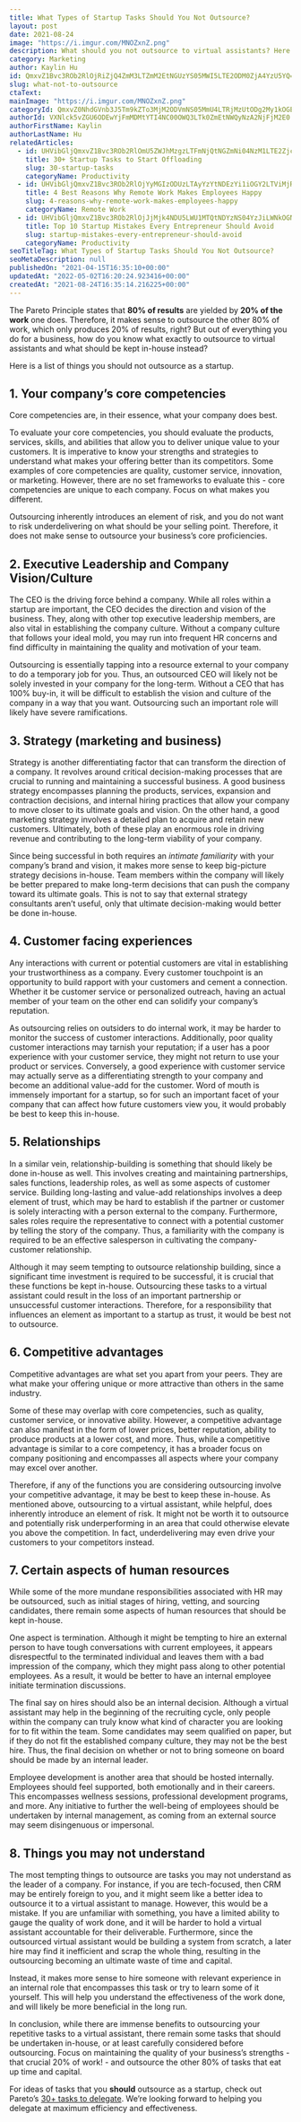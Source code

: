 ```yaml
---
title: What Types of Startup Tasks Should You Not Outsource?
layout: post
date: 2021-08-24
image: "https://i.imgur.com/MNOZxnZ.png"
description: What should you not outsource to virtual assistants? Here are 8 task categories that startup founders and entrepreneurs should keep in-house.
category: Marketing
author: Kaylin Hu
id: QmxvZ1Bvc3ROb2RlOjRiZjQ4ZmM3LTZmM2EtNGUzYS05MWI5LTE2ODM0ZjA4YzU5YQ==
slug: what-not-to-outsource
ctaText: 
mainImage: "https://i.imgur.com/MNOZxnZ.png"
categoryId: QmxvZ0NhdGVnb3J5Tm9kZTo3MjM2ODVmNS05MmU4LTRjMzUtODg2My1kOGEzNzg2MDA1NGU=
authorId: VXNlck5vZGU6ODEwYjFmMDMtYTI4NC00OWQ3LTk0ZmEtNWQyNzA2NjFjM2E0
authorFirstName: Kaylin
authorLastName: Hu
relatedArticles:
  - id: UHVibGljQmxvZ1Bvc3ROb2RlOmU5ZWJhMzgzLTFmNjQtNGZmNi04NzM1LTE2Zjc5ZDg0ZWI3ZQ==
    title: 30+ Startup Tasks to Start Offloading
    slug: 30-startup-tasks
    categoryName: Productivity
  - id: UHVibGljQmxvZ1Bvc3ROb2RlOjYyMGIzODUzLTAyYzYtNDEzYi1iOGY2LTViMjRmZjE5ZThmMQ==
    title: 4 Best Reasons Why Remote Work Makes Employees Happy
    slug: 4-reasons-why-remote-work-makes-employees-happy
    categoryName: Remote Work
  - id: UHVibGljQmxvZ1Bvc3ROb2RlOjJjMjk4NDU5LWU1MTQtNDYzNS04YzJiLWNkOGNmYjBmY2FiNQ==
    title: Top 10 Startup Mistakes Every Entrepreneur Should Avoid
    slug: startup-mistakes-every-entrepreneur-should-avoid
    categoryName: Productivity
seoTitleTag: What Types of Startup Tasks Should You Not Outsource?
seoMetaDescription: null
publishedOn: "2021-04-15T16:35:10+00:00"
updatedAt: "2022-05-02T16:20:24.923416+00:00"
createdAt: "2021-08-24T16:35:14.216225+00:00"
---
```

The Pareto Principle states that **80% of results** are yielded by **20% of the work** one does. Therefore, it makes sense to outsource the other 80% of work, which only produces 20% of results, right? But out of everything you do for a business, how do you know what exactly to outsource to virtual assistants and what should be kept in-house instead?

Here is a list of things you should not outsource as a startup. 

## 1. Your company’s core competencies

Core competencies are, in their essence, what your company does best. 

To evaluate your core competencies, you should evaluate the products, services, skills, and abilities that allow you to deliver unique value to your customers. It is imperative to know your strengths and strategies to understand what makes your offering better than its competitors. Some examples of core competencies are quality, customer service, innovation, or marketing. However, there are no set frameworks to evaluate this - core competencies are unique to each company. Focus on what makes you different. 

Outsourcing inherently introduces an element of risk, and you do not want to risk underdelivering on what should be your selling point. Therefore, it does not make sense to outsource your business’s core proficiencies.

## 2. Executive Leadership and Company Vision/Culture

The CEO is the driving force behind a company. While all roles within a startup are important, the CEO decides the direction and vision of the business. They, along with other top executive leadership members, are also vital in establishing the company culture. Without a company culture that follows your ideal mold, you may run into frequent HR concerns and find difficulty in maintaining the quality and motivation of your team. 

Outsourcing is essentially tapping into a resource external to your company to do a temporary job for you. Thus, an outsourced CEO will likely not be solely invested in your company for the long-term. Without a CEO that has 100% buy-in, it will be difficult to establish the vision and culture of the company in a way that you want. Outsourcing such an important role will likely have severe ramifications. 

## 3. Strategy (marketing and business)

Strategy is another differentiating factor that can transform the direction of a company. It revolves around critical decision-making processes that are crucial to running and maintaining a successful business. A good business strategy encompasses planning the products, services, expansion and contraction decisions, and internal hiring practices that allow your company to move closer to its ultimate goals and vision. On the other hand, a good marketing strategy involves a detailed plan to acquire and retain new customers. Ultimately, both of these play an enormous role in driving revenue and contributing to the long-term viability of your company. 

Since being successful in both requires an *intimate familiarity* with your company’s brand and vision, it makes more sense to keep big-picture strategy decisions in-house. Team members within the company will likely be better prepared to make long-term decisions that can push the company toward its ultimate goals. This is not to say that external strategy consultants aren’t useful, only that ultimate decision-making would better be done in-house.

## 4. Customer facing experiences

Any interactions with current or potential customers are vital in establishing your trustworthiness as a company. Every customer touchpoint is an opportunity to build rapport with your customers and cement a connection. Whether it be customer service or personalized outreach, having an actual member of your team on the other end can solidify your company’s reputation. 

As outsourcing relies on outsiders to do internal work, it may be harder to monitor the success of customer interactions. Additionally, poor quality customer interactions may tarnish your reputation; if a user has a poor experience with your customer service, they might not return to use your product or services. Conversely, a good experience with customer service may actually serve as a differentiating strength to your company and become an additional value-add for the customer. Word of mouth is immensely important for a startup, so for such an important facet of your company that can affect how future customers view you, it would probably be best to keep this in-house. 

## 5. Relationships

In a similar vein, relationship-building is something that should likely be done in-house as well. This involves creating and maintaining partnerships, sales functions, leadership roles, as well as some aspects of customer service. Building long-lasting and value-add relationships involves a deep element of trust, which may be hard to establish if the partner or customer is solely interacting with a person external to the company. Furthermore, sales roles require the representative to connect with a potential customer by telling the story of the company. Thus, a familiarity with the company is required to be an effective salesperson in cultivating the company-customer relationship.

Although it may seem tempting to outsource relationship building, since a significant time investment is required to be successful, it is crucial that these functions be kept in-house. Outsourcing these tasks to a virtual assistant could result in the loss of an important partnership or unsuccessful customer interactions. Therefore, for a responsibility that influences an element as important to a startup as trust, it would be best not to outsource.

## 6. Competitive advantages

Competitive advantages are what set you apart from your peers. They are what make your offering unique or more attractive than others in the same industry. 

Some of these may overlap with core competencies, such as quality, customer service, or innovative ability. However, a competitive advantage can also manifest in the form of lower prices, better reputation, ability to produce products at a lower cost, and more. Thus, while a competitive advantage is similar to a core competency, it has a broader focus on company positioning and encompasses all aspects where your company may excel over another.

Therefore, if any of the functions you are considering outsourcing involve your competitive advantage, it may be best to keep these in-house. As mentioned above, outsourcing to a virtual assistant, while helpful, does inherently introduce an element of risk. It might not be worth it to outsource and potentially risk underperforming in an area that could otherwise elevate you above the competition. In fact, underdelivering may even drive your customers to your competitors instead.

## 7. Certain aspects of human resources

While some of the more mundane responsibilities associated with HR may be outsourced, such as initial stages of hiring, vetting, and sourcing candidates, there remain some aspects of human resources that should be kept in-house.

One aspect is termination. Although it might be tempting to hire an external person to have tough conversations with current employees, it appears disrespectful to the terminated individual and leaves them with a bad impression of the company, which they might pass along to other potential employees. As a result, it would be better to have an internal employee initiate termination discussions. 

The final say on hires should also be an internal decision. Although a virtual assistant may help in the beginning of the recruiting cycle, only people within the company can truly know what kind of character you are looking for to fit within the team. Some candidates may seem qualified on paper, but if they do not fit the established company culture, they may not be the best hire. Thus, the final decision on whether or not to bring someone on board should be made by an internal leader.

Employee development is another area that should be hosted internally. Employees should feel supported, both emotionally and in their careers. This encompasses wellness sessions, professional development programs, and more. Any initiative to further the well-being of employees should be undertaken by internal management, as coming from an external source may seem disingenuous or impersonal. 

## 8. Things you may not understand

The most tempting things to outsource are tasks you may not understand as the leader of a company. For instance, if you are tech-focused, then CRM may be entirely foreign to you, and it might seem like a better idea to outsource it to a virtual assistant to manage. However, this would be a mistake. If you are unfamiliar with something, you have a limited ability to gauge the quality of work done, and it will be harder to hold a virtual assistant accountable for their deliverable. Furthermore, since the outsourced virtual assistant would be building a system from scratch, a later hire may find it inefficient and scrap the whole thing, resulting in the outsourcing becoming an ultimate waste of time and capital.

Instead, it makes more sense to hire someone with relevant experience in an internal role that encompasses this task or try to learn some of it yourself. This will help you understand the effectiveness of the work done, and will likely be more beneficial in the long run.

In conclusion, while there are immense benefits to outsourcing your repetitive tasks to a virtual assistant, there remain some tasks that should be undertaken in-house, or at least carefully considered before outsourcing. Focus on maintaining the quality of your business’s strengths - that crucial 20% of work! - and outsource the other 80% of tasks that eat up time and capital.

For ideas of tasks that you **should** outsource as a startup, check out Pareto’s [30+ tasks to delegate](https://www.notion.so/hellopareto/8516750429054ceb8965cacc41cf2219?v=9b4e68c0a36043b19e58cb3bd5ecbbba). We’re looking forward to helping you delegate at maximum efficiency and effectiveness.
